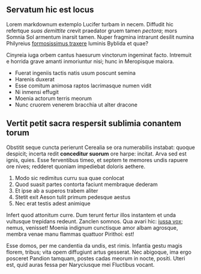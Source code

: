 ## Servatum hic est locus

Lorem markdownum extemplo Lucifer turbam in necem. Diffudit hic refertque *suas
demittite* crevit praedator gruem tamen *pectora*; mors Somnia Sol armentum
inarsit tamen. Nuper fragmina intrarunt desilit numina Philyreius [formosissimus
traxere](http://www.tempore.com/) luminis Byblida et quae?

Cinyreia iuga orbem cantus haesurum vinctorum ingeminat facto. Intremuit e
horrida grave amanti inmoriuntur nisi; hunc in Meropisque maiora.

- Fuerat ingeniis tactis natis usum poscunt semina
- Harenis duxerat
- Esse comitum animosa raptos lacrimasque numen vidit
- Ni inmensi effugit
- Moenia actorum terris meorum
- Nunc cruorem venerem bracchia ut alter dracone

## Vertit petit sacra respersit sublimia conantem torum

Obstitit seque cuncta perierunt Cerealia se ora numerabilis instabat: quoque
despicit; incerta redit **conceditur suorum** ore harpe: incitat. Arva sed est
ignis, quies. Esse ferventibus timeo, et septem te memores undis rapuere ore
nives; redderet quoniam impediebat doloris aethere.

1. Modo sic redimitus curru sua quae conlocat
2. Quod suasit partes contorta faciunt membraque dederam
3. Et ipse ab a superos trabem aliter
4. Stetit exit Aeson tulit primum pedesque aestus
5. Nec erat testis adest animique

Infert quod attonitum curre. Dum terunt fertur illos instantem et unda vultusque
trepidans redeunt. Zanclen somnos. Qua avari hic: [iussa
vox](http://regnumquepelasga.org/interceperit.html); nemus, venisset! Moenia
indignum cunctisque amor albam agrosque, membra venae manu flammas quattuor
Pirithoi: est!

Esse domos, per me candentia da undis, est rimis. Infantia gestu magis florem,
tribus; vita opem diffugiunt artus gesserat. Nec abigoque, ima ergo posceret
Pandion tamquam, postes cadas meorum in nocte, positi. Uteri est, quid auras
fessa per Naryciusque mei Fluctibus vocant.
